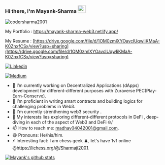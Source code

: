 ### Hi there, I'm **Mayank-Sharma** <img src="https://media.giphy.com/media/hvRJCLFzcasrR4ia7z/giphy.gif" width="25px">

<p align="left"> <img src="https://komarev.com/ghpvc/?username=codersharma2001&label=Views&color=blue&style=plastic" alt="codersharma2001" /> </p>


My Portfolio : https://mayank-sharma-web3.netlify.app/

My Resume : [https://drive.google.com/file/d/1OM0zmlXYOavcIUqwIiKMaA-K0ZnxfCSx/view?usp=sharing](https://drive.google.com/file/d/1OM0zmlXYOavcIUqwIiKMaA-K0ZnxfCSx/view?usp=sharing)

<!-- [![Medium](https://img.shields.io/medium/follow/madhav04042001?style=social)](https://medium.com/@madhav04042001) -->
[![Linkedin](https://img.shields.io/badge/-LinkedIn-blue?style=flat-square&logo=Linkedin&logoColor=white&link=https://www.linkedin.com/in/mayank-sharma-b69375206/)](https://www.linkedin.com/in/mayank-sharma-b69375206/)

[![Medium](https://img.shields.io/badge/-Medium-black?style=flat-square&logo=Medium&logoColor=white&link=https://medium.com/@madhav04042001)](https://medium.com/@madhav04042001)




- 🔭 I’m currently working on Decentralized Applications (dApps) development for different-different purposes with Zuraverse PEC(Play-Earn-Conserve).
- 🌱 I’m proficient in writing smart contracts and building logics for challenging problems in Web3.
- 📗 I'm currently strenthening web3 security .
- 💬 My interests lies exploring different-different protocols in DeFi , deep-diving in each of the aspect of Web3 and DeFi 🌐/
- 📫 How to reach me: madhav04042001@gmail.com. 
- 😄 Pronouns: He/his/him. 
- ⚡ Interesting fact: I am chess geek ♟️, let's have 1v1 online @https://lichess.org/@/Sharmaji2001. 


[![Mayank's github stats](https://github-readme-stats.vercel.app/api?username=codersharma2001&theme=merko&show_icons=true)](https://github.com/codersharma2001/github-readme-stats)
